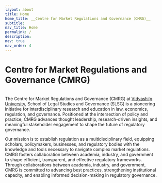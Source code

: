 ```yaml
---
layout: about
title: Home
home_title: __Centre for Market Regulations and Governance (CMRG)__
subtitle:
nav_title: Home
permalink: /
description:
nav: true
nav_order: 4
---
```

# **Centre for Market Regulations and Governance** (CMRG)
\
The Centre for Market Regulations and Governance (CMRG) at [Vidyashilp University](https://vidyashilp.edu.in/), School of Legal Studies and Governance (SLSG) is a pioneering initiative for interdisciplinary research and education in law, economics, regulation, and governance. Positioned at the intersection of policy and practice, CMRG advances thought leadership, research-driven insights, and meaningful stakeholder engagement to shape the future of regulatory governance.

Our mission is to establish regulation as a multidisciplinary field, equipping scholars, policymakers, businesses, and regulatory bodies with the knowledge and tools necessary to navigate complex market regulations. CMRG fosters collaboration between academia, industry, and government to shape efficient, transparent, and effective regulatory frameworks. Through collaborations between academia, industry, and government, CMRG is committed to advancing best practices, strengthening institutional capacity, and enabling informed decision-making in regulatory governance.
